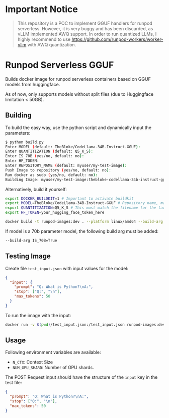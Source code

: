 # Important Notice
> This repository is a POC to implement GGUF handlers for runpod serverless. However, it is very buggy and has been discarded, as vLLM implemented AWQ support. In order to run quantized LLMs, I highly recommend to use https://github.com/runpod-workers/worker-vllm with AWQ quantization.

# Runpod Serverless GGUF

Builds docker image for runpod serverless containers based on GGUF models from huggingface.

As of now, only supports models without split files (due to Huggingface limitation < 50GB).

## Building

To build the easy way, use the python script and dynamically input the parameters:

```bash
$ python build.py
Enter MODEL (default: TheBloke/CodeLlama-34B-Instruct-GGUF):
Enter QUANTITIZATION (default: Q5_K_S):
Enter IS_70B (yes/no, default: no):
Enter HF_TOKEN:
Enter REPOSITORY_NAME (default: myuser/my-test-image):
Push Image to repository (yes/no, default: no):
Run docker as sudo (yes/no, default: no):
Building Image: myuser/my-test-image:thebloke-codellama-34b-instruct-gguf-Q5_K_S-CUBLAS
```

Alternatively, build it yourself:

```bash
export DOCKER_BUILDKIT=1 # Important to activate buildkit
export MODEL=TheBloke/CodeLlama-34B-Instruct-GGUF # Repository name, make sure .gguf files are existend
export QUANTITIZATION=Q5_K_S # This must match the filename for the target quantitization, will download codellama-34b-instruct.Q5_K_S.gguf
export HF_TOKEN=your_hugging_face_token_here

docker build -t runpod-images:dev . --platform linux/amd64 --build-arg HUGGING_FACE_HUB_TOKEN=$HF_TOKEN --build-arg MODEL_NAME=$MODEL --build-arg QUANTITIZATION=$QUANTITIZATION
```

If model is a 70b parameter model, the following build arg must be added:

```bash
--build-arg IS_70B=True
```

## Testing Image

Create file `test_input.json` with input values for the model:

```json
{
  "input": {
    "prompt": "Q: What is Python?\nA:",
    "stop": ["Q:", "\n"],
    "max_tokens": 50
  }
}
```

To run the image with the input:

```bash
docker run -v $(pwd)/test_input.json:/test_input.json runpod-images:dev
```

## Usage

Following environment variables are available:

- `N_CTX`: Context Size
- `NUM_GPU_SHARD`: Number of GPU shards.

The POST Request input should have the structure of the `input` key in the test file:

```json
{
  "prompt": "Q: What is Python?\nA:",
  "stop": ["Q:", "\n"],
  "max_tokens": 50
}
```
